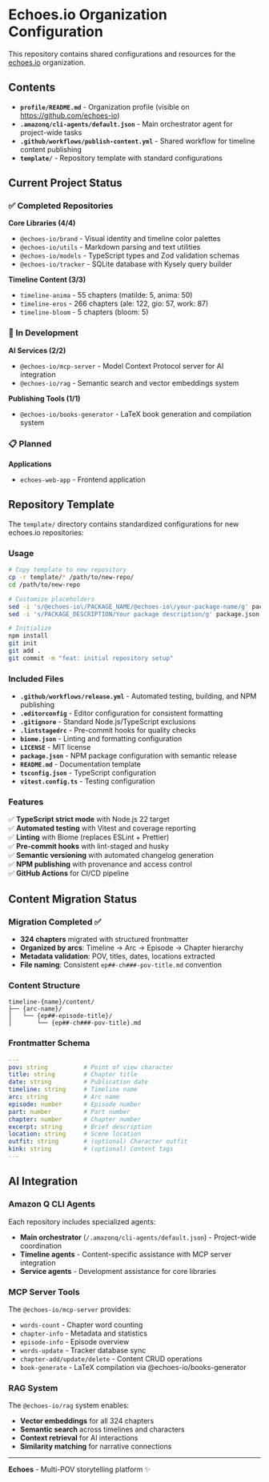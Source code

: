 # Echoes.io Organization Configuration

This repository contains shared configurations and resources for the [echoes.io](https://github.com/echoes-io) organization.

## Contents

- **`profile/README.md`** - Organization profile (visible on https://github.com/echoes-io)
- **`.amazonq/cli-agents/default.json`** - Main orchestrator agent for project-wide tasks
- **`.github/workflows/publish-content.yml`** - Shared workflow for timeline content publishing
- **`template/`** - Repository template with standard configurations

## Current Project Status

### ✅ Completed Repositories

**Core Libraries (4/4)**
- `@echoes-io/brand` - Visual identity and timeline color palettes
- `@echoes-io/utils` - Markdown parsing and text utilities
- `@echoes-io/models` - TypeScript types and Zod validation schemas
- `@echoes-io/tracker` - SQLite database with Kysely query builder

**Timeline Content (3/3)**
- `timeline-anima` - 55 chapters (matilde: 5, anima: 50)
- `timeline-eros` - 266 chapters (ale: 122, gio: 57, work: 87)
- `timeline-bloom` - 5 chapters (bloom: 5)

### 🚧 In Development

**AI Services (2/2)**
- `@echoes-io/mcp-server` - Model Context Protocol server for AI integration
- `@echoes-io/rag` - Semantic search and vector embeddings system

**Publishing Tools (1/1)**
- `@echoes-io/books-generator` - LaTeX book generation and compilation system

### 📋 Planned

**Applications**
- `echoes-web-app` - Frontend application

## Repository Template

The `template/` directory contains standardized configurations for new echoes.io repositories:

### Usage

```bash
# Copy template to new repository
cp -r template/* /path/to/new-repo/
cd /path/to/new-repo

# Customize placeholders
sed -i 's/@echoes-io\/PACKAGE_NAME/@echoes-io\/your-package-name/g' package.json README.md
sed -i 's/PACKAGE_DESCRIPTION/Your package description/g' package.json README.md

# Initialize
npm install
git init
git add .
git commit -m "feat: initial repository setup"
```

### Included Files

- **`.github/workflows/release.yml`** - Automated testing, building, and NPM publishing
- **`.editorconfig`** - Editor configuration for consistent formatting
- **`.gitignore`** - Standard Node.js/TypeScript exclusions
- **`.lintstagedrc`** - Pre-commit hooks for quality checks
- **`biome.json`** - Linting and formatting configuration
- **`LICENSE`** - MIT license
- **`package.json`** - NPM package configuration with semantic release
- **`README.md`** - Documentation template
- **`tsconfig.json`** - TypeScript configuration
- **`vitest.config.ts`** - Testing configuration

### Features

✅ **TypeScript strict mode** with Node.js 22 target  
✅ **Automated testing** with Vitest and coverage reporting  
✅ **Linting** with Biome (replaces ESLint + Prettier)  
✅ **Pre-commit hooks** with lint-staged and husky  
✅ **Semantic versioning** with automated changelog generation  
✅ **NPM publishing** with provenance and access control  
✅ **GitHub Actions** for CI/CD pipeline  

## Content Migration Status

### Migration Completed ✅
- **324 chapters** migrated with structured frontmatter
- **Organized by arcs**: Timeline → Arc → Episode → Chapter hierarchy
- **Metadata validation**: POV, titles, dates, locations extracted
- **File naming**: Consistent `ep##-ch###-pov-title.md` convention

### Content Structure
```
timeline-{name}/content/
├── {arc-name}/
│   └── {ep##-episode-title}/
│       └── {ep##-ch###-pov-title}.md
```

### Frontmatter Schema
```yaml
---
pov: string          # Point of view character
title: string        # Chapter title  
date: string         # Publication date
timeline: string     # Timeline name
arc: string          # Arc name
episode: number      # Episode number
part: number         # Part number
chapter: number      # Chapter number
excerpt: string      # Brief description
location: string     # Scene location
outfit: string       # (optional) Character outfit
kink: string         # (optional) Content tags
---
```

## AI Integration

### Amazon Q CLI Agents
Each repository includes specialized agents:
- **Main orchestrator** (`/.amazonq/cli-agents/default.json`) - Project-wide coordination
- **Timeline agents** - Content-specific assistance with MCP server integration
- **Service agents** - Development assistance for core libraries

### MCP Server Tools
The `@echoes-io/mcp-server` provides:
- `words-count` - Chapter word counting
- `chapter-info` - Metadata and statistics
- `episode-info` - Episode overview
- `words-update` - Tracker database sync
- `chapter-add/update/delete` - Content CRUD operations
- `book-generate` - LaTeX compilation via @echoes-io/books-generator

### RAG System
The `@echoes-io/rag` system enables:
- **Vector embeddings** for all 324 chapters
- **Semantic search** across timelines and characters
- **Context retrieval** for AI interactions
- **Similarity matching** for narrative connections

---

**Echoes** - Multi-POV storytelling platform ✨
